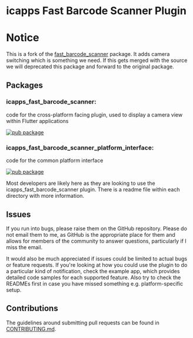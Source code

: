# icapps Fast Barcode Scanner Plugin

# Notice

This is a fork of the [fast_barcode_scanner](https://pub.dev/packages/fast_barcode_scanner) package. It adds camera switching which is something we need. If this gets merged with the source we will deprecated this package and forward to the original package.

## Packages

### icapps_fast_barcode_scanner:
code for the cross-platform facing plugin, used to display a camera view within Flutter applications

[![pub package](https://img.shields.io/pub/v/icapps_fast_barcode_scanner.svg)](https://pub.dartlang.org/packages/icapps_fast_barcode_scanner)

### icapps_fast_barcode_scanner_platform_interface:
code for the common platform interface

[![pub package](https://img.shields.io/pub/v/icapps_fast_barcode_scanner_platform_interface.svg)](https://pub.dartlang.org/packages/icapps_fast_barcode_scanner_platform_interface)

Most developers are likely here as they are looking to use the icapps_fast_barcode_scanner plugin. There is a readme file within each directory with more information.


## Issues

If you run into bugs, please raise them on the GitHub repository.
Please do not email them to me, as GitHub is the appropriate place for them and allows for members of the community to answer questions, particularly if I miss the email.

It would also be much appreciated if issues could be limited to actual bugs or feature requests.
If you're looking at how you could use the plugin to do a particular kind of notification, check the example app, which provides detailed code samples for each supported feature.
Also try to check the READMEs first in case you have missed something e.g. platform-specific setup.


## Contributions

The guidelines around submitting pull requests can be found in  [CONTRIBUTING.md](CONTRIBUTING.md).
